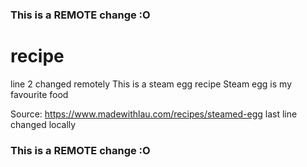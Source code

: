 ### This is a REMOTE change :O
# recipe
line 2 changed remotely
This is a steam egg recipe
Steam egg is my favourite food 

Source: https://www.madewithlau.com/recipes/steamed-egg
last line changed locally
### This is a REMOTE change :O

